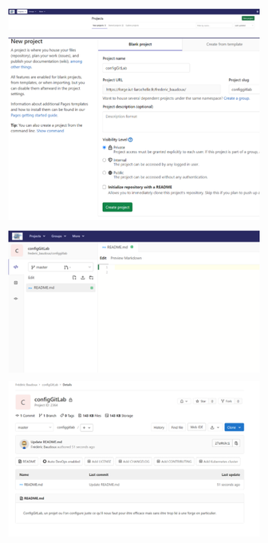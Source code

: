![image](uploads/90fe281b8efa251ba1bc9857c4d5b522/image.png)

![image](uploads/094ed63c8261fbfe41d4478d8d39cd3a/image.png)

![image](uploads/4d2da6a48bc123fb0517fbb9ed6e1bd1/image.png)

![image](uploads/6974e9009b28c34ef7f229dc795d6580/image.png)